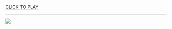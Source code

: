 
<a href="https://premium76.site?title=unblocked_games_for_girls&ref=13M">CLICK TO PLAY</a></h3>
<hr>

<a href="https://premium76.site?title=unblocked_games_for_girls&ref=13M"><img src="https://clearcache.store/games.png"></a>


